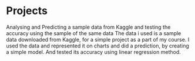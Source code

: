 # Projects
Analysing and Predicting a sample  data from Kaggle and testing the accuracy using the sample of the same data
The data i used is a sample data downloaded from Kaggle, for a simple project as a part of my course. I used the data and represented it on charts and did a prediction,
by creating a simple model. And tested its accuracy using linear regression method.
